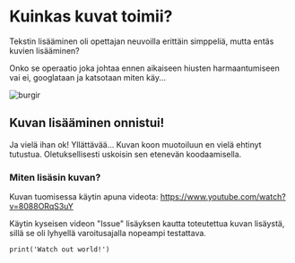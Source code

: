 # Kuinkas kuvat toimii?

Tekstin lisääminen oli opettajan neuvoilla erittäin simppeliä, mutta entäs kuvien lisääminen?

Onko se operaatio joka johtaa ennen aikaiseen hiusten harmaantumiseen vai ei, googlataan ja katsotaan miten käy...

![burgir](https://github.com/Andtonyk/h0/assets/149326156/6caca664-7be2-46cc-9416-0a8fb79972a0)

## Kuvan lisääminen onnistui!
Ja vielä ihan ok! Yllättävää...
Kuvan koon muotoiluun en vielä ehtinyt tutustua. Oletuksellisesti uskoisin sen etenevän koodaamisella.

### Miten lisäsin kuvan?
Kuvan tuomisessa käytin apuna videota: https://www.youtube.com/watch?v=8088ORqS3uY

Käytin kyseisen videon "Issue" lisäyksen kautta toteutettua kuvan lisäystä, sillä se oli lyhyellä varoitusajalla nopeampi testattava.

    print('Watch out world!')
